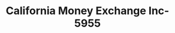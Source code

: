 ---
f_zip-code: 92831
f_state-code: CA
title: California Money Exchange Inc-5955
f_phone: 714-680-5365
f_city-only: Fullerton
f_address: 139 North Raymond Avenue Fullerton
f_location-unique-id: '5955'
slug: california-money-exchange-inc-5955
updated-on: '2024-05-30T13:46:58.046Z'
created-on: '2024-05-30T13:36:59.803Z'
published-on: '2024-05-30T13:54:32.469Z'
f_city-state: cms/city/fullerton-ca.md
f_company: cms/company/california-money-exchange-inc.md
f_state: cms/state/california.md
layout: '[payday-loan].html'
tags: payday-loan
---